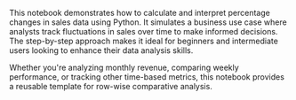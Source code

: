 This notebook demonstrates how to calculate and interpret percentage changes in sales data using Python. It simulates a business use case where analysts track fluctuations in sales over time to make informed decisions. The step-by-step approach makes it ideal for beginners and intermediate users looking to enhance their data analysis skills.

Whether you're analyzing monthly revenue, comparing weekly performance, or tracking other time-based metrics, this notebook provides a reusable template for row-wise comparative analysis.
